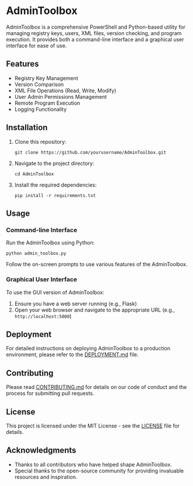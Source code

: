 # AdminToolbox

AdminToolbox is a comprehensive PowerShell and Python-based utility for managing registry keys, users, XML files, version checking, and program execution. It provides both a command-line interface and a graphical user interface for ease of use.

## Features

- Registry Key Management
- Version Comparison
- XML File Operations (Read, Write, Modify)
- User Admin Permissions Management
- Remote Program Execution
- Logging Functionality

## Installation

1. Clone this repository:
   ```
   git clone https://github.com/yourusername/AdminToolbox.git
   ```
2. Navigate to the project directory:
   ```
   cd AdminToolbox
   ```
3. Install the required dependencies:
   ```
   pip install -r requirements.txt
   ```

## Usage

### Command-line Interface

Run the AdminToolbox using Python:

```
python admin_toolbox.py
```

Follow the on-screen prompts to use various features of the AdminToolbox.

### Graphical User Interface

To use the GUI version of AdminToolbox:

1. Ensure you have a web server running (e.g., Flask)
2. Open your web browser and navigate to the appropriate URL (e.g., `http://localhost:5000`)

## Deployment

For detailed instructions on deploying AdminToolbox to a production environment, please refer to the [DEPLOYMENT.md](DEPLOYMENT.md) file.

## Contributing

Please read [CONTRIBUTING.md](CONTRIBUTING.md) for details on our code of conduct and the process for submitting pull requests.

## License

This project is licensed under the MIT License - see the [LICENSE](LICENSE) file for details.

## Acknowledgments

- Thanks to all contributors who have helped shape AdminToolbox.
- Special thanks to the open-source community for providing invaluable resources and inspiration.
